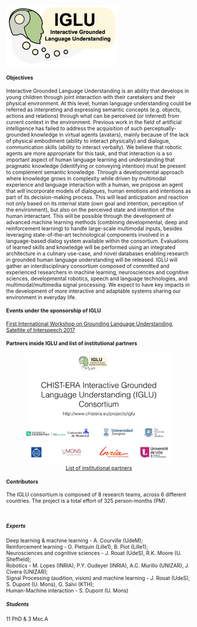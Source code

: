 <a href="http://www.chistera.eu/projects/iglu" target="_blank">
<img alt="IGLU" src="logoIGLU.jpg" width="304" /></a>

<H4 ALIGN="LEFT">Objectives</H4>

Interactive Grounded Language Understanding is an ability that develops in young children through joint interaction with their caretakers and their physical environment. At this level, human language understanding could be referred as interpreting and expressing semantic concepts (e.g. objects, actions and relations) through what can be perceived (or inferred) from current context in the environment. Previous work in the field of artificial intelligence has failed to address the acquisition of such perceptually-grounded knowledge in virtual agents (avatars), mainly because of the lack of physical embodiment (ability to interact physically) and dialogue, communication skills (ability to interact verbally). We believe that robotic agents are more appropriate for this task, and that interaction is a so important aspect of human language learning and understanding that pragmatic knowledge (identifying or conveying intention) must be present to complement semantic knowledge. Through a developmental approach where knowledge grows in complexity while driven by multimodal experience and language interaction with a human, we propose an agent that will incorporate models of dialogues, human emotions and intentions as part of its decision-making process. This will lead anticipation and reaction not only based on its internal state (own goal and intention, perception of the environment), but also on the perceived state and intention of the human interactant. This will be possible through the development of advanced machine learning methods (combining developmental, deep and reinforcement learning) to handle large-scale multimodal inputs, besides leveraging state-of-the-art technological components involved in a language-based dialog system available within the consortium. Evaluations of learned skills and knowledge will be performed using an integrated architecture in a culinary use-case, and novel databases enabling research in grounded human language understanding will be released. IGLU will gather an interdisciplinary consortium composed of committed and experienced researchers in machine learning, neurosciences and cognitive sciences, developmental robotics, speech and language technologies, and multimodal/multimedia signal processing. We expect to have key impacts in the development of more interactive and adaptable systems sharing our environment in everyday life.

<H4 ALIGN="LEFT">Events under the sponsorship of IGLU</H4>

<A HREF="http://www.speech.kth.se/glu2017/">First International Workshop on Grounding Language Understanding, Satellite of Interspeech 2017
</A>

<H4 ALIGN="LEFT">Partners inside IGLU and list of institutional partners</H4>
<CENTER>
<a href="http://www.chistera.eu/projects/iglu" target="_blank">
<img alt="Institutions" src="LogosDesInstitution.jpg" width="400" /></a>
<BR>
<A HREF="LogosDesInstitution.jpg">List of institutional partners</A> 
</CENTER>

<H4 ALIGN="LEFT">Contributors</H4>

The IGLU consortium is composed of 8 research teams, across 6 different 
countries. The project is a total effort of 325 person-months (PM).

<BR>
<H5 ALIGN="LEFT">Experts</H5>
Deep learning & machine learning - A. Courville (UdeM); <BR>
Reinforcement learning - O. Pietquin (Lille1), B. Piot (Lille1);<BR>
Neurosciences and cognitive sciences - J. Rouat (UdeS), R.K. Moore (U. Sheffield);<BR>
Robotics - M. Lopes (INRIA), P.Y. Oudeyer (INRIA), A.C. Murillo (UNIZAR), J. Civera (UNIZAR);<BR>
Signal Processing (audition, vision) and machine learning - J. Rouat (UdeS), S. Dupont (U. Mons), G. Salvi (KTH);<BR>
Human-Machine interaction - S. Dupont (U. Mons)<BR>
<H5 ALIGN="LEFT">Students</H5>
11 PhD & 3 Msc.A
